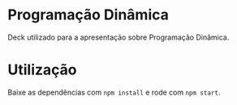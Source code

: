 # Programação Dinâmica

Deck utilizado para a apresentação sobre Programação Dinâmica.

# Utilização

Baixe as dependências com `npm install` e rode com `npm start`.
